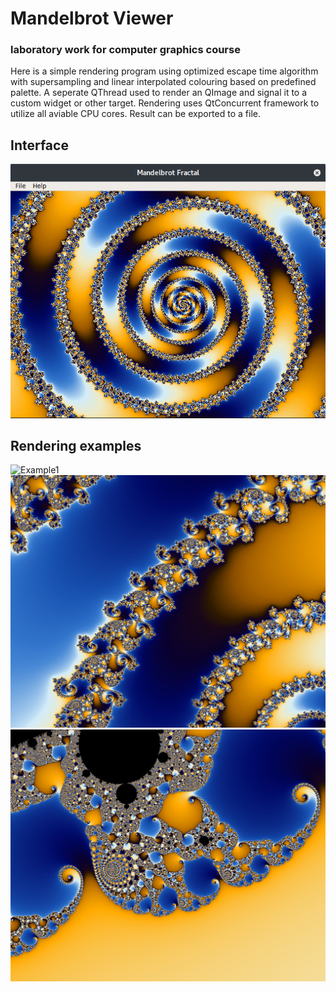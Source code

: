 # Mandelbrot Viewer
### laboratory work for computer graphics course
 Here is a simple rendering program using optimized escape time algorithm with supersampling and linear interpolated colouring based on predefined palette. A seperate QThread used to render an QImage and signal it to a custom widget or other target. Rendering uses QtConcurrent framework to utilize all aviable CPU cores. Result can be exported to a file.
## Interface
![Interface1](examples/t3.png)
## Rendering examples
![Example1](examples/t1.png)
![Example2](examples/t2.png)
![Example3](examples/ex10_10000.png)
